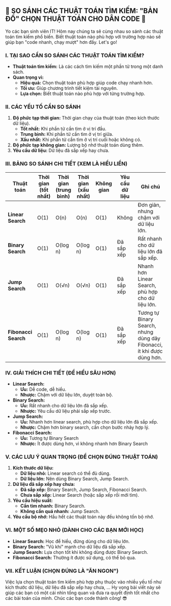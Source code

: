 ## **🚀 SO SÁNH CÁC THUẬT TOÁN TÌM KIẾM: "BẢN ĐỒ" CHỌN THUẬT TOÁN CHO DÂN CODE 🚀**

Yo các bạn sinh viên IT! Hôm nay chúng ta sẽ cùng nhau so sánh các thuật toán tìm kiếm phổ biến. Biết thuật toán nào phù
hợp với trường hợp nào sẽ giúp bạn "code nhanh, chạy mượt" hơn đấy. Let's go!

### **I. TẠI SAO CẦN SO SÁNH CÁC THUẬT TOÁN TÌM KIẾM?**

* **Thuật toán tìm kiếm:** Là các cách tìm kiếm một phần tử trong một danh sách.
* **Quan trọng vì:**
    * **Hiệu quả:** Chọn thuật toán phù hợp giúp code chạy nhanh hơn.
    * **Tối ưu:** Giúp chương trình tiết kiệm tài nguyên.
    * **Lựa chọn:** Biết thuật toán nào phù hợp với từng trường hợp.

### **II. CÁC YẾU TỐ CẦN SO SÁNH**

1. **Độ phức tạp thời gian:** Thời gian chạy của thuật toán (theo kích thước dữ liệu).
    * **Tốt nhất:** Khi phần tử cần tìm ở vị trí đầu.
    * **Trung bình:** Khi phần tử cần tìm ở vị trí giữa.
    * **Xấu nhất:** Khi phần tử cần tìm ở vị trí cuối hoặc không có.
2. **Độ phức tạp không gian:** Lượng bộ nhớ thuật toán dùng thêm.
3. **Yêu cầu dữ liệu:** Dữ liệu đã sắp xếp hay chưa.

### **III. BẢNG SO SÁNH CHI TIẾT (XEM LÀ HIỂU LIỀN)**

| Thuật toán           | Thời gian (tốt nhất) | Thời gian (trung bình) | Thời gian (xấu nhất) | Không gian | Yêu cầu dữ liệu | Ghi chú                                                                 |
|----------------------|----------------------|------------------------|----------------------|------------|-----------------|-------------------------------------------------------------------------|
| **Linear Search**    | O(1)                 | O(n)                   | O(n)                 | O(1)       | Không           | Đơn giản, nhưng chậm với dữ liệu lớn.                                   |
| **Binary Search**    | O(1)                 | O(log n)               | O(log n)             | O(1)       | Đã sắp xếp      | Rất nhanh cho dữ liệu lớn đã sắp xếp.                                   |
| **Jump Search**      | O(1)                 | O(√n)                  | O(√n)                | O(1)       | Đã sắp xếp      | Nhanh hơn Linear Search, phù hợp cho dữ liệu lớn.                       |
| **Fibonacci Search** | O(1)                 | O(log n)               | O(log n)             | O(1)       | Đã sắp xếp      | Tương tự Binary Search, nhưng dùng dãy Fibonacci, ít khi được dùng hơn. |

### **IV. GIẢI THÍCH CHI TIẾT (ĐỂ HIỂU SÂU HƠN)**

* **Linear Search:**
    * **Ưu:** Dễ code, dễ hiểu.
    * **Nhược:** Chậm với dữ liệu lớn, duyệt toàn bộ.
* **Binary Search:**
    * **Ưu:** Rất nhanh cho dữ liệu lớn đã sắp xếp.
    * **Nhược:** Yêu cầu dữ liệu phải sắp xếp trước.
* **Jump Search:**
    * **Ưu:** Nhanh hơn linear search, phù hợp cho dữ liệu lớn đã sắp xếp.
    * **Nhược:** Chậm hơn binary search, cần chọn bước nhảy hợp lý.
* **Fibonacci Search:**
    * **Ưu:** Tương tự Binary Search
    * **Nhược:** Ít được dùng hơn, vì không nhanh hơn Binary Search

### **V. CÁC LƯU Ý QUAN TRỌNG (ĐỂ CHỌN ĐÚNG THUẬT TOÁN)**

1. **Kích thước dữ liệu:**
    * **Dữ liệu nhỏ:** Linear search có thể đủ dùng.
    * **Dữ liệu lớn:** Nên dùng Binary Search, Jump Search.
2. **Dữ liệu đã sắp xếp hay chưa:**
    * **Đã sắp xếp:** Binary Search, Jump Search, Fibonacci Search.
    * **Chưa sắp xếp:** Linear Search (hoặc sắp xếp rồi mới tìm).
3. **Yêu cầu hiệu suất:**
    * **Cần tìm nhanh:** Binary Search.
    * **Không cần quá nhanh:** Jump Search.
4. **Yêu cầu bộ nhớ:** Hầu hết các thuật toán này đều không tốn bộ nhớ.

### **VI. MỘT SỐ MẸO NHỎ (DÀNH CHO CÁC BẠN MỚI HỌC)**

* **Linear Search:** Học để hiểu, đừng dùng cho dữ liệu lớn.
* **Binary Search:** "Vũ khí" mạnh cho dữ liệu đã sắp xếp.
* **Jump Search:** Lựa chọn tốt khi không dùng được Binary Search.
* **Fibonacci Search:** Thường ít được sử dụng, có thể bỏ qua.

### **VII. KẾT LUẬN (CHỌN ĐÚNG LÀ "ĂN NGON")**

Việc lựa chọn thuật toán tìm kiếm phù hợp phụ thuộc vào nhiều yếu tố như kích thước dữ liệu, dữ liệu đã sắp xếp hay
chưa, ... Hy vọng bài viết này sẽ giúp các bạn có một cái nhìn tổng quan và đưa ra quyết định tốt nhất cho các bài toán
của mình. Chúc các bạn code thành công! 😎
